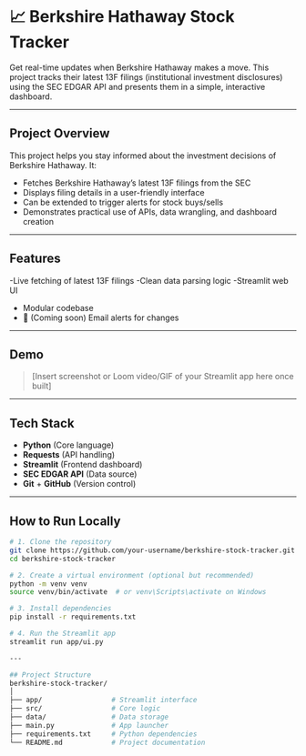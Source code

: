 # 📈 Berkshire Hathaway Stock Tracker

Get real-time updates when Berkshire Hathaway makes a move. This project tracks their latest 13F filings (institutional investment disclosures) using the SEC EDGAR API and presents them in a simple, interactive dashboard.

---

## Project Overview

This project helps you stay informed about the investment decisions of Berkshire Hathaway. It:

- Fetches Berkshire Hathaway’s latest 13F filings from the SEC
- Displays filing details in a user-friendly interface
- Can be extended to trigger alerts for stock buys/sells
- Demonstrates practical use of APIs, data wrangling, and dashboard creation

---

## Features

-Live fetching of latest 13F filings
-Clean data parsing logic
-Streamlit web UI
- Modular codebase
- 🔔 (Coming soon) Email alerts for changes

---

## Demo

> [Insert screenshot or Loom video/GIF of your Streamlit app here once built]

---

## Tech Stack

- **Python** (Core language)
- **Requests** (API handling)
- **Streamlit** (Frontend dashboard)
- **SEC EDGAR API** (Data source)
- **Git** + **GitHub** (Version control)

---

## How to Run Locally

```bash
# 1. Clone the repository
git clone https://github.com/your-username/berkshire-stock-tracker.git
cd berkshire-stock-tracker

# 2. Create a virtual environment (optional but recommended)
python -m venv venv
source venv/bin/activate  # or venv\Scripts\activate on Windows

# 3. Install dependencies
pip install -r requirements.txt

# 4. Run the Streamlit app
streamlit run app/ui.py

---

## Project Structure
berkshire-stock-tracker/
│
├── app/                 # Streamlit interface
├── src/                 # Core logic
├── data/                # Data storage
├── main.py              # App launcher
├── requirements.txt     # Python dependencies
└── README.md            # Project documentation

